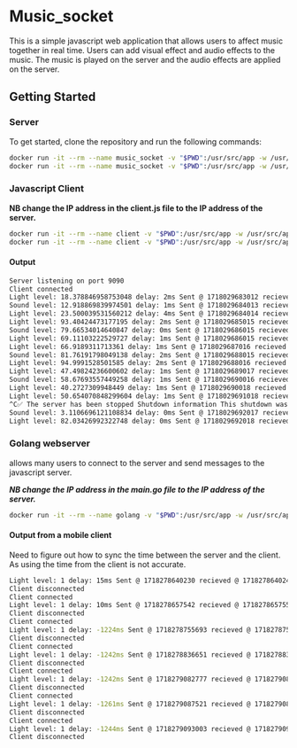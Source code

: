 # Music_socket

This is a simple javascript web application that allows users to affect music together in real time. Users can add visual effect and audio effects to the music. The music is played on the server and the audio effects are applied on the server.

## Getting Started

### Server

To get started, clone the repository and run the following commands:

```bash
docker run -it --rm --name music_socket -v "$PWD":/usr/src/app -w /usr/src/app node:current-alpine npm install
docker run -it --rm --name music_socket -v "$PWD":/usr/src/app -w /usr/src/app -p 9090:9090 node:current-alpine node server.js
```

### Javascript Client

**NB change the IP address in the client.js file to the IP address of the server.**

```bash
docker run -it --rm --name client -v "$PWD":/usr/src/app -w /usr/src/app node:current-alpine npm install
docker run -it --rm --name client -v "$PWD":/usr/src/app -w /usr/src/app -p 8080:8080 node:current-alpine node client.js
```

#### Output

```bash
Server listening on port 9090
Client connected
Light level: 18.378846958753048 delay: 2ms Sent @ 1718029683012 recieved @ 1718029683014
Sound level: 12.918869839974501 delay: 1ms Sent @ 1718029684013 recieved @ 1718029684014
Light level: 23.500039531560212 delay: 4ms Sent @ 1718029684014 recieved @ 1718029684018
Light level: 93.40424473177195 delay: 2ms Sent @ 1718029685015 recieved @ 1718029685017
Sound level: 79.66534014640847 delay: 0ms Sent @ 1718029686015 recieved @ 1718029686015
Light level: 69.11103222529727 delay: 1ms Sent @ 1718029686015 recieved @ 1718029686016
Light level: 66.9189311713361 delay: 1ms Sent @ 1718029687016 recieved @ 1718029687017
Sound level: 81.76191798049138 delay: 2ms Sent @ 1718029688015 recieved @ 1718029688017
Light level: 94.9991528501585 delay: 2ms Sent @ 1718029688016 recieved @ 1718029688018
Light level: 47.49824236600602 delay: 1ms Sent @ 1718029689017 recieved @ 1718029689018
Sound level: 58.67693557449258 delay: 1ms Sent @ 1718029690016 recieved @ 1718029690017
Light level: 40.2727309948449 delay: 1ms Sent @ 1718029690018 recieved @ 1718029690019
Light level: 50.654070848299604 delay: 1ms Sent @ 1718029691018 recieved @ 1718029691019
^C✅ The server has been stopped Shutdown information This shutdown was initiated by CTRL+C.
Sound level: 3.1106696121108834 delay: 0ms Sent @ 1718029692017 recieved @ 1718029692017
Light level: 82.03426992322748 delay: 0ms Sent @ 1718029692018 recieved @ 1718029692
```

### Golang webserver

allows many users to connect to the server and send messages to the javascript server.

***NB change the IP address in the main.go file to the IP address of the server.***

```bash
docker run -it --rm --name golang -v "$PWD":/usr/src/app -w /usr/src/app golang go run main.go
```

#### Output from a mobile client

Need to figure out how to sync the time between the server and the client. As using the time from the client is not accurate.

```bash
Light level: 1 delay: 15ms Sent @ 1718278640230 recieved @ 1718278640245. Client: client
Client disconnected
Client connected
Light level: 1 delay: 10ms Sent @ 1718278657542 recieved @ 1718278657552. Client: client
Client disconnected
Client connected
Light level: 1 delay: -1224ms Sent @ 1718278755693 recieved @ 1718278754470. Client: client
Client disconnected
Client connected
Light level: 1 delay: -1242ms Sent @ 1718278836651 recieved @ 1718278835409. Client: Mobile
Client disconnected
Client connected
Light level: 1 delay: -1242ms Sent @ 1718279082777 recieved @ 1718279081535. Client: Mobile
Client disconnected
Client connected
Light level: 1 delay: -1261ms Sent @ 1718279087521 recieved @ 1718279086260. Client: Mobile
Client disconnected
Client connected
Light level: 1 delay: -1244ms Sent @ 1718279093003 recieved @ 1718279091759. Client: Mobile
Client disconnected
```
